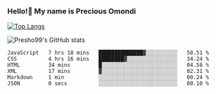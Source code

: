 ### Hello!👋 My name is Precious Omondi 

[![Top Langs](https://github-readme-stats.vercel.app/api/top-langs/?username=Presho99&langs_count=8&theme=dark)](https://github.com/Presho99/github-readme-stats)

![Presho99's GitHub stats](https://github-readme-stats.vercel.app/api?username=Presho99&show_icons=true&theme=dark)

<!--START_SECTION:waka-->

```text
JavaScript   7 hrs 18 mins   ██████████████▓░░░░░░░░░░   58.51 %
CSS          4 hrs 16 mins   ████████▓░░░░░░░░░░░░░░░░   34.24 %
HTML         34 mins         █░░░░░░░░░░░░░░░░░░░░░░░░   04.58 %
XML          17 mins         ▓░░░░░░░░░░░░░░░░░░░░░░░░   02.31 %
Markdown     1 min           ░░░░░░░░░░░░░░░░░░░░░░░░░   00.24 %
JSON         0 secs          ░░░░░░░░░░░░░░░░░░░░░░░░░   00.10 %
```

<!--END_SECTION:waka-->

